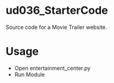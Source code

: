 # ud036_StarterCode
Source code for a Movie Trailer website.

# Usage
- Open entertainment_center.py
- Run Module
